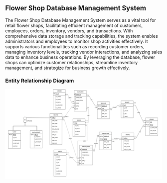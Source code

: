 ## Flower Shop Database Management System

The Flower Shop Database Management System serves as a vital tool for retail flower shops, facilitating efficient management of customers, employees, orders, inventory, vendors, and transactions. With comprehensive data storage and tracking capabilities, the system enables administrators and employees to monitor shop activities effectively. It supports various functionalities such as recording customer orders, managing inventory levels, tracking vendor interactions, and analyzing sales data to enhance business operations. By leveraging the database, flower shops can optimize customer relationships, streamline inventory management, and strategize for business growth effectively.

### Entity Relationship Diagram

![ER Diagram](images/ER.png)

